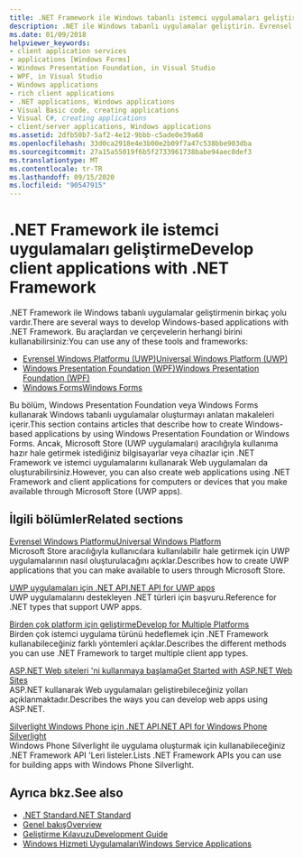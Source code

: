 ```yaml
---
title: .NET Framework ile Windows tabanlı istemci uygulamaları geliştirme
description: .NET ile Windows tabanlı uygulamalar geliştirin. Evrensel Windows Platformu (UWP), Windows Presentation Foundation (WPF) veya Windows Forms kullanabilirsiniz.
ms.date: 01/09/2018
helpviewer_keywords:
- client application services
- applications [Windows Forms]
- Windows Presentation Foundation, in Visual Studio
- WPF, in Visual Studio
- Windows applications
- rich client applications
- .NET applications, Windows applications
- Visual Basic code, creating applications
- Visual C#, creating applications
- client/server applications, Windows applications
ms.assetid: 2dfb50b7-5af2-4e12-9bbb-c5ade0e39a68
ms.openlocfilehash: 33d0ca2918e4e3b00e2b09f7a47c538bbe903dba
ms.sourcegitcommit: 27a15a55019f6b5f2733961738babe94aec0def3
ms.translationtype: MT
ms.contentlocale: tr-TR
ms.lasthandoff: 09/15/2020
ms.locfileid: "90547915"
---
```

# <a name="develop-client-applications-with-net-framework"></a><span data-ttu-id="45883-104">.NET Framework ile istemci uygulamaları geliştirme</span><span class="sxs-lookup"><span data-stu-id="45883-104">Develop client applications with .NET Framework</span></span>

<span data-ttu-id="45883-105">.NET Framework ile Windows tabanlı uygulamalar geliştirmenin birkaç yolu vardır.</span><span class="sxs-lookup"><span data-stu-id="45883-105">There are several ways to develop Windows-based applications with .NET Framework.</span></span> <span data-ttu-id="45883-106">Bu araçlardan ve çerçevelerin herhangi birini kullanabilirsiniz:</span><span class="sxs-lookup"><span data-stu-id="45883-106">You can use any of these tools and frameworks:</span></span>

- [<span data-ttu-id="45883-107">Evrensel Windows Platformu (UWP)</span><span class="sxs-lookup"><span data-stu-id="45883-107">Universal Windows Platform (UWP)</span></span>](/windows/uwp/)
- [<span data-ttu-id="45883-108">Windows Presentation Foundation (WPF)</span><span class="sxs-lookup"><span data-stu-id="45883-108">Windows Presentation Foundation (WPF)</span></span>](/dotnet/desktop/wpf/)
- [<span data-ttu-id="45883-109">Windows Forms</span><span class="sxs-lookup"><span data-stu-id="45883-109">Windows Forms</span></span>](/dotnet/desktop/winforms/)

<span data-ttu-id="45883-110">Bu bölüm, Windows Presentation Foundation veya Windows Forms kullanarak Windows tabanlı uygulamalar oluşturmayı anlatan makaleleri içerir.</span><span class="sxs-lookup"><span data-stu-id="45883-110">This section contains articles that describe how to create Windows-based applications by using Windows Presentation Foundation or Windows Forms.</span></span> <span data-ttu-id="45883-111">Ancak, Microsoft Store (UWP uygulamaları) aracılığıyla kullanıma hazır hale getirmek istediğiniz bilgisayarlar veya cihazlar için .NET Framework ve istemci uygulamalarını kullanarak Web uygulamaları da oluşturabilirsiniz.</span><span class="sxs-lookup"><span data-stu-id="45883-111">However, you can also create web applications using .NET Framework and client applications for computers or devices that you make available through Microsoft Store (UWP apps).</span></span>

## <a name="related-sections"></a><span data-ttu-id="45883-112">İlgili bölümler</span><span class="sxs-lookup"><span data-stu-id="45883-112">Related sections</span></span>

<span data-ttu-id="45883-113">[Evrensel Windows Platformu](/windows/uwp/)</span><span class="sxs-lookup"><span data-stu-id="45883-113">[Universal Windows Platform](/windows/uwp/)</span></span>\
<span data-ttu-id="45883-114">Microsoft Store aracılığıyla kullanıcılara kullanılabilir hale getirmek için UWP uygulamalarının nasıl oluşturulacağını açıklar.</span><span class="sxs-lookup"><span data-stu-id="45883-114">Describes how to create UWP applications that you can make available to users through Microsoft Store.</span></span>

<span data-ttu-id="45883-115">[UWP uygulamaları için .NET API](../../api/index.md?view=dotnet-uwp-10.0)</span><span class="sxs-lookup"><span data-stu-id="45883-115">[.NET API for UWP apps](../../api/index.md?view=dotnet-uwp-10.0)</span></span>\
<span data-ttu-id="45883-116">UWP uygulamalarını destekleyen .NET türleri için başvuru.</span><span class="sxs-lookup"><span data-stu-id="45883-116">Reference for .NET types that support UWP apps.</span></span>
  
<span data-ttu-id="45883-117">[Birden çok platform için geliştirme](../standard/cross-platform/index.md)</span><span class="sxs-lookup"><span data-stu-id="45883-117">[Develop for Multiple Platforms](../standard/cross-platform/index.md)</span></span>\
<span data-ttu-id="45883-118">Birden çok istemci uygulama türünü hedeflemek için .NET Framework kullanabileceğiniz farklı yöntemleri açıklar.</span><span class="sxs-lookup"><span data-stu-id="45883-118">Describes the different methods you can use .NET Framework to target multiple client app types.</span></span>

<span data-ttu-id="45883-119">[ASP.NET Web siteleri 'ni kullanmaya başlama](https://dotnet.microsoft.com/apps/aspnet/web-apps)</span><span class="sxs-lookup"><span data-stu-id="45883-119">[Get Started with ASP.NET Web Sites](https://dotnet.microsoft.com/apps/aspnet/web-apps)</span></span>\
<span data-ttu-id="45883-120">ASP.NET kullanarak Web uygulamaları geliştirebileceğiniz yolları açıklanmaktadır.</span><span class="sxs-lookup"><span data-stu-id="45883-120">Describes the ways you can develop web apps using ASP.NET.</span></span>

<span data-ttu-id="45883-121">[Silverlight Windows Phone için .NET API](/previous-versions/windows/apps/jj207211\(v=vs.105\))</span><span class="sxs-lookup"><span data-stu-id="45883-121">[.NET API for Windows Phone Silverlight](/previous-versions/windows/apps/jj207211\(v=vs.105\))</span></span>\
<span data-ttu-id="45883-122">Windows Phone Silverlight ile uygulama oluşturmak için kullanabileceğiniz .NET Framework API 'Leri listeler.</span><span class="sxs-lookup"><span data-stu-id="45883-122">Lists .NET Framework APIs you can use for building apps with Windows Phone Silverlight.</span></span>

## <a name="see-also"></a><span data-ttu-id="45883-123">Ayrıca bkz.</span><span class="sxs-lookup"><span data-stu-id="45883-123">See also</span></span>

- [<span data-ttu-id="45883-124">.NET Standard</span><span class="sxs-lookup"><span data-stu-id="45883-124">.NET Standard</span></span>](../standard/net-standard.md)
- [<span data-ttu-id="45883-125">Genel bakış</span><span class="sxs-lookup"><span data-stu-id="45883-125">Overview</span></span>](./get-started/overview.md)
- [<span data-ttu-id="45883-126">Geliştirme Kılavuzu</span><span class="sxs-lookup"><span data-stu-id="45883-126">Development Guide</span></span>](./development-guide.md)
- [<span data-ttu-id="45883-127">Windows Hizmeti Uygulamaları</span><span class="sxs-lookup"><span data-stu-id="45883-127">Windows Service Applications</span></span>](./windows-services/index.md)
